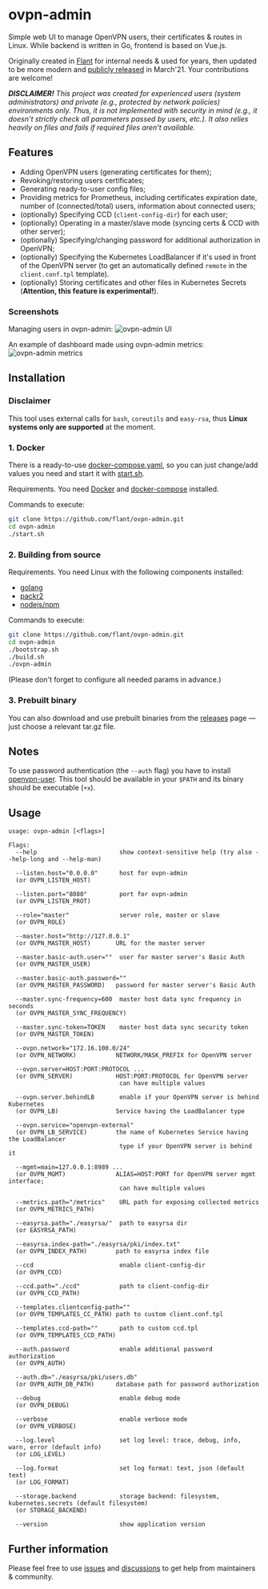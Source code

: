 # ovpn-admin

Simple web UI to manage OpenVPN users, their certificates & routes in Linux. While backend is written in Go, frontend is based on Vue.js.

Originally created in [Flant](https://flant.com/) for internal needs & used for years, then updated to be more modern and [publicly released](https://blog.flant.com/introducing-ovpn-admin-web-interface-for-openvpn/) in March'21. Your contributions are welcome!

***DISCLAIMER!** This project was created for experienced users (system administrators) and private (e.g., protected by network policies) environments only. Thus, it is not implemented with security in mind (e.g., it doesn't strictly check all parameters passed by users, etc.). It also relies heavily on files and fails if required files aren't available.*

## Features

* Adding OpenVPN users (generating certificates for them);
* Revoking/restoring users certificates;
* Generating ready-to-user config files;
* Providing metrics for Prometheus, including certificates expiration date, number of (connected/total) users, information about connected users;
* (optionally) Specifying CCD (`client-config-dir`) for each user;
* (optionally) Operating in a master/slave mode (syncing certs & CCD with other server);
* (optionally) Specifying/changing password for additional authorization in OpenVPN;
* (optionally) Specifying the Kubernetes LoadBalancer if it's used in front of the OpenVPN server (to get an automatically defined `remote` in the `client.conf.tpl` template).
* (optionally) Storing certificates and other files in Kubernetes Secrets (**Attention, this feature is experimental!**).

### Screenshots

Managing users in ovpn-admin:
![ovpn-admin UI](https://raw.githubusercontent.com/flant/ovpn-admin/master/img/ovpn-admin-users.png)

An example of dashboard made using ovpn-admin metrics:
![ovpn-admin metrics](https://raw.githubusercontent.com/flant/ovpn-admin/master/img/ovpn-admin-metrics.png)

## Installation

### Disclaimer

This tool uses external calls for `bash`, `coreutils` and `easy-rsa`, thus **Linux systems only are supported** at the moment.

### 1. Docker

There is a ready-to-use [docker-compose.yaml](https://github.com/flant/ovpn-admin/blob/master/docker-compose.yaml), so you can just change/add values you need and start it with [start.sh](https://github.com/flant/ovpn-admin/blob/master/start.sh).

Requirements. You need [Docker](https://docs.docker.com/get-docker/) and [docker-compose](https://docs.docker.com/compose/install/) installed.

Commands to execute:

```bash
git clone https://github.com/flant/ovpn-admin.git
cd ovpn-admin
./start.sh
```

### 2. Building from source

Requirements. You need Linux with the following components installed:
- [golang](https://golang.org/doc/install)
- [packr2](https://github.com/gobuffalo/packr#installation)
- [nodejs/npm](https://nodejs.org/en/download/package-manager/)

Commands to execute:

```bash
git clone https://github.com/flant/ovpn-admin.git
cd ovpn-admin
./bootstrap.sh
./build.sh
./ovpn-admin 
```

(Please don't forget to configure all needed params in advance.)

### 3. Prebuilt binary

You can also download and use prebuilt binaries from the [releases](https://github.com/flant/ovpn-admin/releases) page — just choose a relevant tar.gz file.


## Notes
To use password authentication (the `--auth` flag) you have to install [openvpn-user](https://github.com/pashcovich/openvpn-user/releases). This tool should be available in your `$PATH` and its binary should be executable (`+x`).

## Usage

```
usage: ovpn-admin [<flags>]

Flags:
  --help                       show context-sensitive help (try also --help-long and --help-man)

  --listen.host="0.0.0.0"      host for ovpn-admin
  (or OVPN_LISTEN_HOST)

  --listen.port="8080"         port for ovpn-admin
  (or OVPN_LISTEN_PROT)

  --role="master"              server role, master or slave
  (or OVPN_ROLE)

  --master.host="http://127.0.0.1"  
  (or OVPN_MASTER_HOST)       URL for the master server

  --master.basic-auth.user=""  user for master server's Basic Auth
  (or OVPN_MASTER_USER)
 
  --master.basic-auth.password=""  
  (or OVPN_MASTER_PASSWORD)   password for master server's Basic Auth

  --master.sync-frequency=600  master host data sync frequency in seconds
  (or OVPN_MASTER_SYNC_FREQUENCY)

  --master.sync-token=TOKEN    master host data sync security token
  (or OVPN_MASTER_TOKEN)

  --ovpn.network="172.16.100.0/24"  
  (or OVPN_NETWORK)           NETWORK/MASK_PREFIX for OpenVPN server

  --ovpn.server=HOST:PORT:PROTOCOL ...  
  (or OVPN_SERVER)            HOST:PORT:PROTOCOL for OpenVPN server
                               can have multiple values

  --ovpn.server.behindLB       enable if your OpenVPN server is behind Kubernetes
  (or OVPN_LB)                Service having the LoadBalancer type

  --ovpn.service="openvpn-external"  
  (or OVPN_LB_SERVICE)        the name of Kubernetes Service having the LoadBalancer
                               type if your OpenVPN server is behind it

  --mgmt=main=127.0.0.1:8989 ...  
  (or OVPN_MGMT)              ALIAS=HOST:PORT for OpenVPN server mgmt interface;
                               can have multiple values

  --metrics.path="/metrics"    URL path for exposing collected metrics
  (or OVPN_METRICS_PATH)

  --easyrsa.path="./easyrsa/"  path to easyrsa dir
  (or EASYRSA_PATH)

  --easyrsa.index-path="./easyrsa/pki/index.txt"  
  (or OVPN_INDEX_PATH)        path to easyrsa index file

  --ccd                        enable client-config-dir
  (or OVPN_CCD)

  --ccd.path="./ccd"           path to client-config-dir
  (or OVPN_CCD_PATH)

  --templates.clientconfig-path=""  
  (or OVPN_TEMPLATES_CC_PATH) path to custom client.conf.tpl

  --templates.ccd-path=""      path to custom ccd.tpl
  (or OVPN_TEMPLATES_CCD_PATH)

  --auth.password              enable additional password authorization
  (or OVPN_AUTH)

  --auth.db="./easyrsa/pki/users.db"
  (or OVPN_AUTH_DB_PATH)      database path for password authorization

  --debug                      enable debug mode
  (or OVPN_DEBUG)

  --verbose                    enable verbose mode
  (or OVPN_VERBOSE)
  
  --log.level                  set log level: trace, debug, info, warn, error (default info)
  (or LOG_LEVEL)
  
  --log.format                 set log format: text, json (default text)
  (or LOG_FORMAT)
  
  --storage.backend            storage backend: filesystem, kubernetes.secrets (default filesystem)
  (or STORAGE_BACKEND)
 
  --version                    show application version
```

## Further information

Please feel free to use [issues](https://github.com/flant/ovpn-admin/issues) and [discussions](https://github.com/flant/ovpn-admin/discussions) to get help from maintainers & community.
